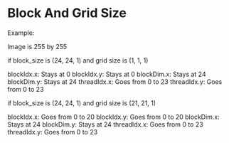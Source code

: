 
# Block And Grid Size


Example:

Image is 255 by 255


if block_size is (24, 24, 1) and grid size is (1, 1, 1)

blockIdx.x: Stays at 0
blockIdx.y: Stays at 0
blockDim.x: Stays at 24
blockDim.y: Stays at 24
threadIdx.x: Goes from 0 to 23
threadIdx.y: Goes from 0 to 23


if block_size is (24, 24, 1) and grid size is (21, 21, 1)

blockIdx.x: Goes from 0 to 20
blockIdx.y: Goes from 0 to 20
blockDim.x: Stays at 24
blockDim.y: Stays at 24
threadIdx.x: Goes from 0 to 23
threadIdx.y: Goes from 0 to 23
